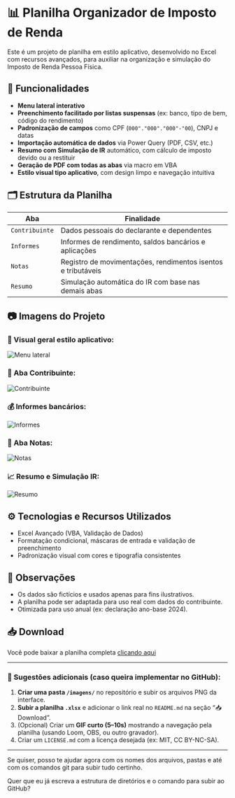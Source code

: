 # 📊 Planilha Organizador de Imposto de Renda

Este é um projeto de planilha em estilo aplicativo, desenvolvido no Excel com recursos avançados, para auxiliar na organização e simulação do Imposto de Renda Pessoa Física.

## 📌 Funcionalidades

- **Menu lateral interativo**
- **Preenchimento facilitado por listas suspensas** (ex: banco, tipo de bem, código do rendimento)
- **Padronização de campos** como CPF (`000"."000"."000"-"00`), CNPJ e datas
- **Importação automática de dados** via Power Query (PDF, CSV, etc.)
- **Resumo com Simulação de IR** automático, com cálculo de imposto devido ou a restituir
- **Geração de PDF com todas as abas** via macro em VBA
- **Estilo visual tipo aplicativo**, com design limpo e navegação intuitiva

## 🗂️ Estrutura da Planilha

| Aba            | Finalidade |
|----------------|------------|
| `Contribuinte` | Dados pessoais do declarante e dependentes |
| `Informes`     | Informes de rendimento, saldos bancários e aplicações |
| `Notas`        | Registro de movimentações, rendimentos isentos e tributáveis |
| `Resumo`       | Simulação automática do IR com base nas demais abas |

## 📷 Imagens do Projeto

### 🎨 Visual geral estilo aplicativo:
![Menu lateral](imagens/menu_lateral.png)

### 🧾 Aba Contribuinte:
![Contribuinte](imagens/contribuinte.png)

### 💰 Informes bancários:
![Informes](imagens/informes.png)

### 📑 Aba Notas:
![Notas](imagens/notas.png)

### 📈 Resumo e Simulação IR:
![Resumo](imagens/resumo.png)

## ⚙️ Tecnologias e Recursos Utilizados

- Excel Avançado (VBA, Validação de Dados)
- Formatação condicional, máscaras de entrada e validação de preenchimento
- Padronização visual com cores e tipografia consistentes

## 📝 Observações

- Os dados são fictícios e usados apenas para fins ilustrativos.
- A planilha pode ser adaptada para uso real com dados do contribuinte.
- Otimizada para uso anual (ex: declaração ano-base 2024).

## 📥 Download

Você pode baixar a planilha completa [clicando aqui](https://github.com/tbrssnn/planilha-organizador-ir/raw/main/files/Projeto-OrganizadorIR-Macro-VersaoFinal.xlsm)

---

### 🔄 Sugestões adicionais (caso queira implementar no GitHub):

1. **Criar uma pasta `/imagens/`** no repositório e subir os arquivos PNG da interface.
2. **Subir a planilha `.xlsx`** e adicionar o link real no `README.md` na seção “📥 Download”.
3. (Opcional) Criar um **GIF curto (5–10s)** mostrando a navegação pela planilha (usando Loom, OBS, ou outro gravador).
4. Criar um `LICENSE.md` com a licença desejada (ex: MIT, CC BY-NC-SA).

---

Se quiser, posso te ajudar agora com os nomes dos arquivos, pastas e até com os comandos git para subir tudo certinho.

Quer que eu já escreva a estrutura de diretórios e o comando para subir ao GitHub?
